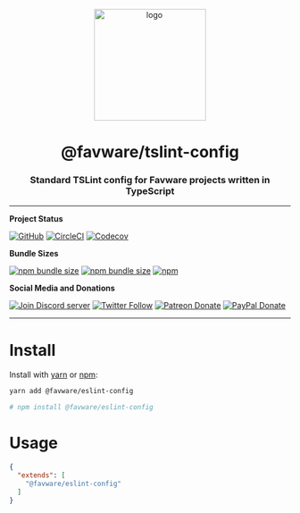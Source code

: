 <div align="center">
  <p>
  <a href="https://favware.tech/tslint"><img src="https://storage.googleapis.com/data-sunlight-146313.appspot.com/website-project-icons/tslint.png" height="200" alt="logo"/></a>
  </p>

  <p>
<h1> @favware/tslint-config</h1>
<h3> Standard TSLint config for Favware projects written in TypeScript</h3>
  </p>
</div>

---

**Project Status**

[![GitHub](https://img.shields.io/github/license/favware/node-packages?logo=github&style=flat-square)](https://github.com/favware/node-packages/blob/master/LICENSE.md)
[![CircleCI](https://img.shields.io/circleci/build/github/favware/node-packages?logo=circleci&style=flat-square)](https://circleci.com/gh/favware/node-packages/tree/master)
[![Codecov](https://img.shields.io/codecov/c/github/favware/node-packages?logo=codecov&style=flat-square)](https://codecov.io/gh/favware/node-packages)

**Bundle Sizes**

[![npm bundle size](https://img.shields.io/bundlephobia/min/@favware/tslint-config?label=tslint-config%20-%20minified&logo=webpack&style=flat-square)](https://bundlephobia.com/result?p=@favware/tslint-config)
[![npm bundle size](https://img.shields.io/bundlephobia/minzip/@favware/tslint-config?label=tslint-config%20-%20minzipped&logo=webpack&style=flat-square)](https://bundlephobia.com/result?p=@favware/tslint-config)
[![npm](https://img.shields.io/npm/v/@favware/tslint-config?color=crimson&label=tslint-config%20version&logo=npm&style=flat-square)](https://www.npmjs.com/package/@favware/tslint-config)

**Social Media and Donations**

[![Join Discord server](https://img.shields.io/discord/512303595966824458?color=697EC4&label=Join%20Discord%20Server&logo=discord&logoColor=FDFEFE&style=flat-square)](https://favware.tech/redirect/server)
[![Twitter Follow](https://img.shields.io/twitter/follow/favna_?label=Follow%20@Favna_&logo=twitter&colorB=1DA1F2&style=flat-square)](https://twitter.com/Favna_/follow)
[![Patreon Donate](https://img.shields.io/badge/patreon-donate-brightgreen.svg?label=Donate%20with%20Patreon&logo=patreon&colorB=F96854&style=flat-square&link=https://www.patreon.com/bePatron?u=9336537)](https://www.patreon.com/bePatron?u=9336537)
[![PayPal Donate](https://img.shields.io/badge/paypal-donate-brightgreen.svg?label=Donate%20with%20Paypal&logo=paypal&colorB=00457C&style=flat-square&link=https://www.paypal.com/cgi-bin/webscr?cmd=_s-xclick&hosted_button_id=XMAYCF9SDHZ34)](https://www.patreon.com/bePatron?u=9336537)

---

# Install

Install with [yarn](https://yarnpkg.com) or [npm](https://www.npmjs.com/):

```sh
yarn add @favware/eslint-config

# npm install @favware/eslint-config
```

# Usage

```json
{
  "extends": [
    "@favware/eslint-config"
  ]
}
```